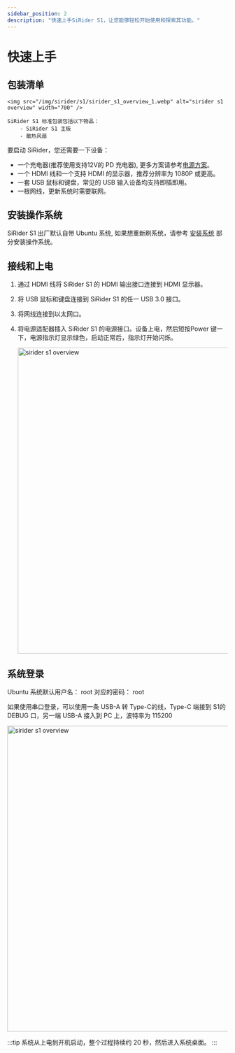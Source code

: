 ```yaml
---
sidebar_position: 2
description: "快速上手SiRider S1，让您能够轻松开始使用和探索其功能。"
---
```


# 快速上手

## 包装清单

    <img src="/img/sirider/s1/sirider_s1_overview_1.webp" alt="sirider s1 overview" width="700" />
  
    SiRider S1 标准包装包括以下物品：
        - SiRider S1 主板
        - 散热风扇
 
要启动 SiRider，您还需要一下设备：

- 一个充电器(推荐使用支持12V的 PD 充电器), 更多方案请参考[电源方案](./power-supply)。
- 一个 HDMI 线和一个支持 HDMI 的显示器，推荐分辨率为 1080P 或更高。
- 一套 USB 鼠标和键盘，常见的 USB 输入设备均支持即插即用。
- 一根网线，更新系统时需要联网。

## 安装操作系统

SiRider S1 出厂默认自带 Ubuntu 系统, 如果想重新刷系统，请参考 [安装系统](./install-os/) 部分安装操作系统。

## 接线和上电

1. 通过 HDMI 线将 SiRider S1 的 HDMI 输出接口连接到 HDMI 显示器。

2. 将 USB 鼠标和键盘连接到 SiRider S1 的任一 USB 3.0 接口。

3. 将网线连接到以太网口。

4. 将电源适配器插入 SiRider S1 的电源接口。设备上电，然后短按Power 键一下，电源指示灯显示绿色，启动正常后，指示灯开始闪烁。

    <img src="/img/sirider/s1/sirider_s1_power_on.webp" alt="sirider s1 overview" width="700" />

## 系统登录

Ubuntu 系统默认用户名： root 对应的密码： root

如果使用串口登录，可以使用一条 USB-A 转 Type-C的线，Type-C 端接到 S1的 DEBUG 口，另一端 USB-A 接入到 PC 上，波特率为 115200

<img src="/img/sirider/s1/sirider_s1_power_on.webp" alt="sirider s1 overview" width="700" />

:::tip
系统从上电到开机启动，整个过程持续约 20 秒，然后进入系统桌面。
:::
